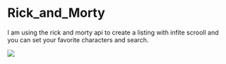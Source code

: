 # Rick_and_Morty

I am using the rick and morty api to create a listing with infite scrooll and you can set your favorite characters and search.

<img src="/home/pictures/screenshots/rickAndMortyApp.png"/>
